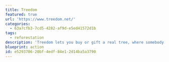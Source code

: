 ```yaml
---
title: Treedom
featured: true
url: 'https://www.treedom.net/'
categories:
  - 63a7cfb3-7cd5-4282-af9d-e5ed41572d1b
tags:
  - reforestation
description: 'Treedom lets you buy or gift a real tree, where somebody will plant it for you and follow it online.'
blueprint: action
id: e5293706-20bf-4edf-84e1-2d14ba5a3790
---
```

